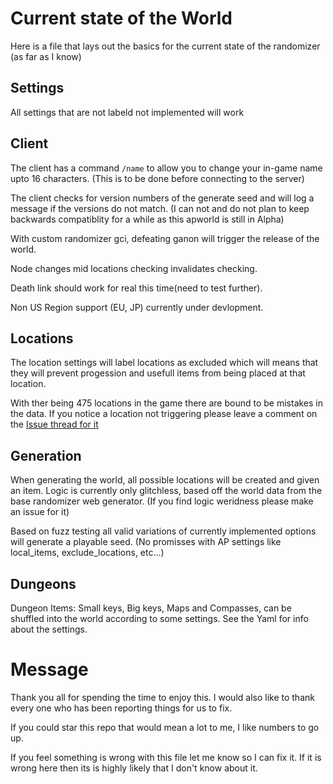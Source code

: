 # Current state of the World

Here is a file that lays out the basics for the current state of the randomizer (as far as I know)

## Settings

All settings that are not labeld not implemented will work

## Client

The client has a command `/name` to allow you to change your in-game name upto 16 characters. (This is to be done before connecting to the server)

The client checks for version numbers of the generate seed and will log a message if the versions do not match. (I can not and do not plan to keep backwards compatiblity for a while as this apworld is still in Alpha)

With custom randomizer gci, defeating ganon will trigger the release of the world.

Node changes mid locations checking invalidates checking.

Death link should work for real this time(need to test further).

Non US Region support (EU, JP) currently under devlopment.

## Locations

The location settings will label locations as excluded which will means that they will prevent progession and usefull items from being placed at that location.

With ther being 475 locations in the game there are bound to be mistakes in the data. If you notice a location not triggering please leave a comment on the [Issue thread for it](https://github.com/WritingHusky/Twilight_Princess_apworld/issues/2)

## Generation

When generating the world, all possible locations will be created and given an item. Logic is currently only glitchless, based off the world data from the base randomizer web generator. (If you find logic weridness please make an issue for it)

Based on fuzz testing all valid variations of currently implemented options will generate a playable seed. (No promisses with AP settings like local_items, exclude_locations, etc...)

## Dungeons

Dungeon Items: Small keys, Big keys, Maps and Compasses, can be shuffled into the world according to some settings. See the Yaml for info about the settings.

# Message

Thank you all for spending the time to enjoy this. I would also like to thank every one who has been reporting things for us to fix.

If you could star this repo that would mean a lot to me, I like numbers to go up.

If you feel something is wrong with this file let me know so I can fix it. If it is wrong here then its is highly likely that I don't know about it.
